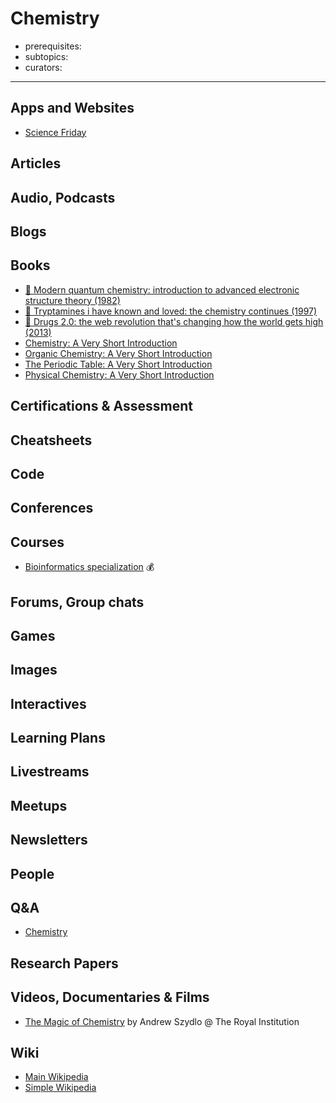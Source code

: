 # Chemistry

- prerequisites:
- subtopics:
- curators:

------

## Apps and Websites
 
- [Science Friday](https://www.sciencefriday.com/topics/physics-chemistry/) 

## Articles

## Audio, Podcasts

## Blogs

## Books
- [📕 Modern quantum chemistry: introduction to advanced electronic structure theory (1982)](http://www.goodreads.com/book/show/237496.Modern_Quantum_Chemistry)
- [📕 Tryptamines i have known and loved: the chemistry continues (1997)](http://www.goodreads.com/book/show/271921.Tihkal)
- [📕 Drugs 2.0: the web revolution that's changing how the world gets high (2013)](http://www.goodreads.com/book/show/20613641-drugs-unlimited)
- [Chemistry: A Very Short Introduction](http://www.veryshortintroductions.com/abstract/10.1093/actrade/9780199683970.001.0001/actrade-9780199683970?rskey=P9EWzI&result=579)
- [Organic Chemistry: A Very Short Introduction](http://www.veryshortintroductions.com/abstract/10.1093/actrade/9780198759775.001.0001/actrade-9780198759775?rskey=sBHDD5&result=437)
- [The Periodic Table: A Very Short Introduction](http://www.veryshortintroductions.com/abstract/10.1093/actrade/9780199582495.001.0001/actrade-9780199582495?rskey=sBHDD5&result=449)
- [Physical Chemistry: A Very Short Introduction](http://www.veryshortintroductions.com/abstract/10.1093/actrade/9780199689095.001.0001/actrade-9780199689095?rskey=sBHDD5&result=456)

## Certifications & Assessment

## Cheatsheets

## Code

## Conferences

## Courses

- [Bioinformatics specialization](https://www.coursera.org/specializations/bioinformatics) 💰

## Forums, Group chats

## Games

## Images

## Interactives

## Learning Plans

## Livestreams

## Meetups

## Newsletters

## People

## Q&A

- [Chemistry](https://chemistry.stackexchange.com)

## Research Papers

## Videos, Documentaries & Films

- [The Magic of Chemistry](https://www.youtube.com/watch?v=0g8lANs6zpQ) by Andrew Szydlo @ The Royal Institution

## Wiki
- [Main Wikipedia](https://en.wikipedia.org/wiki/Chemistry)
- [Simple Wikipedia](https://simple.wikipedia.org/wiki/Chemistry)
